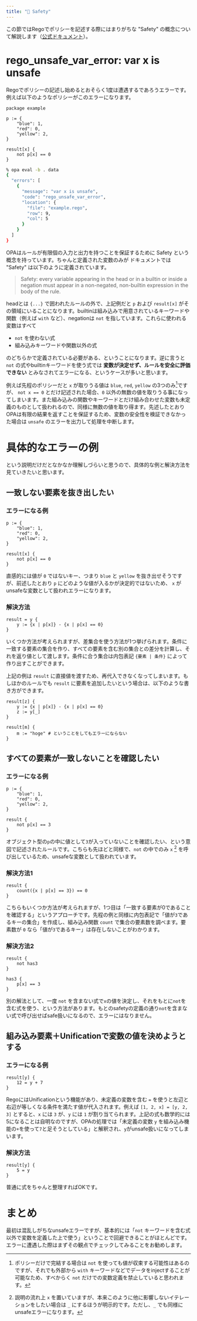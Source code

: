 ```yaml
---
title: "📝 Safety"
---
```


この節ではRegoでポリシーを記述する際にはまりがちな "Safety" の概念について解説します（[公式ドキュメント](https://www.openpolicyagent.org/docs/latest/faq/#safety)）。

# rego_unsafe_var_error: var x is unsafe

Regoでポリシーの記述し始めるとおそらく1度は遭遇するであろうエラーです。例えば以下のようなポリシーがこのエラーになります。

```rego:example.rego
package example

p := {
    "blue": 1,
    "red": 0,
    "yellow": 2,
}

result[x] {
    not p[x] == 0
}
```

```bash
% opa eval -b . data
{
  "errors": [
    {
      "message": "var x is unsafe",
      "code": "rego_unsafe_var_error",
      "location": {
        "file": "example.rego",
        "row": 9,
        "col": 5
      }
    }
  ]
}
```

OPAはルールが有限個の入力と出力を持つことを保証するために Safety という概念を持っています。ちゃんと定義された変数のみが
ドキュメントでは "Safety" は以下のように定義されています。

> Safety: every variable appearing in the head or in a builtin or inside a negation must appear in a non-negated, non-builtin expression in the body of the rule.

headとは `{...}` で囲われたルールの外で、上記例だと `p` および `result[x]` がその領域にいることになります。builtinは組み込みで用意されているキーワードや関数（例えば `with` など）、negationは `not` を指しています。これらに使われる変数はすべて

- `not` を使わない式
- 組み込みキーワードや関数以外の式

のどちらかで定義されている必要がある、ということになります。逆に言うと `not` の式やbuiltinキーワードを使う式では **変数が決定せず、ルールを安全に評価できない** とみなされてエラーになる、というケースが多いと思います。

例えば先程のポリシーだと `x` が取りうる値は `blue`, `red`, `yellow` の3つのみ[^values]ですが、 `not x == 0` とだけ記述された場合、`0` 以外の無数の値を取りうる事になってしまいます。また組み込みの関数やキーワードとだけ組み合わせた変数も未定義のものとして扱われるので、同様に無数の値を取り得ます。先述したとおりOPAは有限の結果を返すことを保証するため、変数の安全性を検証できなかった場合は `unsafe` のエラーを出力して処理を中断します。

# 具体的なエラーの例

という説明だけだとなかなか理解しづらいと思うので、具体的な例と解決方法を見ていきたいと思います。

## 一致しない要素を抜き出したい

### エラーになる例

```rego
p := {
    "blue": 1,
    "red": 0,
    "yellow": 2,
}

result[x] {
    not p[x] == 0
}
```

直感的には値が `0` ではないキー、つまり `blue` と `yellow` を抜き出せそうですが、前述したとおり `p` にどのような値が入るかが決定的ではないため、 `x` がunsafeな変数として扱われエラーになります。

### 解決方法

```rego
result = y {
    y := {x | p[x]} - {x | p[x] == 0}
}
```

いくつか方法が考えられますが、差集合を使う方法が1つ挙げられます。条件に一致する要素の集合を作り、すべての要素を含む別の集合との差分を計算し、それを返り値として渡します。条件に合う集合は内包表記 `{要素 | 条件}` によって作り出すことができます。

上記の例は `result` に直接値を渡すため、再代入できなくなってしまいます。もしほかのルールでも `result` に要素を追加したいという場合は、以下のような書き方ができます。

```rego
result[z] {
    y := {x | p[x]} - {x | p[x] == 0}
    z := y[_]
}

result[m] {
    m := "hoge" # ということをしてもエラーにならない
}
```

## すべての要素が一致しないことを確認したい

### エラーになる例

```rego
p := {
    "blue": 1,
    "red": 0,
    "yellow": 2,
}

result {
    not p[x] == 3
}
```

オブジェクト型の`p`の中に値として`3`が入っていないことを確認したい、という意図で記述されたルールです。こちらも先ほどと同様で、`not` の中でのみ `x` [^low_bar] を呼び出しているため、unsafeな変数として扱われています。

### 解決方法1

```rego
result {
    count({x | p[x] == 3}) == 0
}
```

こちらもいくつか方法が考えられますが、1つ目は「一致する要素が0であることを確認する」というアプローチです。先程の例と同様に内包表記で「値が`3`であるキーの集合」を作成し、組み込み関数 `count` で集合の要素数を調べます。要素数が `0` なら「値が`3`であるキー」は存在しないことがわかります。

### 解決方法2

```rego
result {
    not has3
}

has3 {
    p[x] == 3
}
```

別の解法として、一度 `not` を含まない式で`x`の値を決定し、それをもとに`not`を含む式を使う、という方法があります。もとのsafetyの定義の通り`not`を含まない式で呼び出せばsafe扱いになるので、エラーにはなりません。

## 組み込み要素＋Unificationで変数の値を決めようとする

### エラーになる例

```rego
result[y] {
    12 = y + 7
}
```

RegoにはUnificationという機能があり、未定義の変数を含む `=` を使うと左辺と右辺が等しくなる条件を満たす値が代入されます。例えば `[1, 2, x] = [y, 2, 3]` とすると、`x` には `3` が、`y` には `1` が割り当てられます。上記の式も数学的には5になることは自明なのですが、OPAの処理では「未定義の変数 `y` を組み込み機能の`+`を使って`7`と足そうとしている」と解釈され、`y`がunsafe扱いになってしまいます。

### 解決方法

```result
result[y] {
    5 = y
}
```

普通に式をちゃんと整理すればOKです。

# まとめ

最初は混乱しがちなunsafeエラーですが、基本的には「`not` キーワードを含む式以外で変数を定義した上で使う」ということで回避できることがほとんどです。エラーに遭遇した際はまずその観点でチェックしてみることをお勧めします。

[^values]: ポリシーだけで完結する場合は `not` を使っても値が収束する可能性はあるのですが、それでも外部から `with` キーワードなどでデータをinjectすることが可能なため、すべからく `not` だけでの変数定義を禁止していると思われます。
[^low_bar]: 説明の流れ上 `x` を置いていますが、本来このように他に影響しないイテレーションをしたい場合は `_` にするほうが明示的です。ただし、`_` でも同様にunsafeエラーになります。

